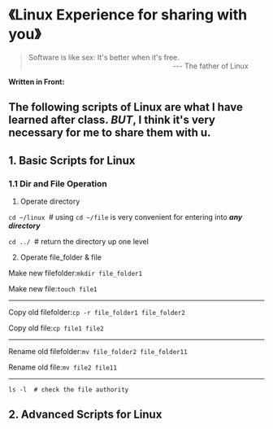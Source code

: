 # 《Linux Experience for sharing with you》

> Software is like sex: It's better when it's free.<br>
&nbsp;&nbsp;&nbsp;&nbsp;&nbsp;&nbsp;&nbsp;&nbsp;&nbsp;&nbsp;&nbsp;&nbsp;&nbsp;&nbsp;&nbsp;&nbsp;&nbsp;&nbsp;&nbsp;&nbsp;&nbsp;&nbsp;&nbsp;&nbsp;&nbsp;&nbsp;&nbsp;&nbsp;&nbsp;&nbsp;&nbsp;&nbsp;&nbsp;&nbsp;&nbsp;&nbsp;&nbsp;&nbsp;&nbsp;&nbsp;&nbsp;&nbsp;&nbsp;&nbsp;&nbsp;&nbsp;&nbsp;&nbsp;&nbsp;&nbsp;&nbsp;&nbsp;&nbsp;&nbsp;&nbsp;&nbsp;&nbsp;&nbsp;&nbsp;&nbsp;&nbsp;&nbsp;&nbsp;&nbsp;&nbsp;&nbsp;&nbsp;&nbsp;&nbsp;&nbsp;&nbsp;&nbsp;--- The father of Linux

**Written in Front:**

The following scripts of Linux are what I have learned after class. ***BUT***, I think it's very necessary for me to share them with u. 
---

## 1. Basic Scripts for Linux
### 1.1 Dir and File Operation
1. Operate directory

`cd ~/linux`&nbsp;&nbsp;#  using `cd ~/file` is very convenient for entering into ***any directory***

`cd ../`&nbsp;&nbsp;#  return the directory up one level

2. Operate file_folder & file

Make new filefolder:`mkdir file_folder1`

Make new file:`touch file1`

---
Copy old filefolder:`cp -r file_folder1 file_folder2`

Copy old file:`cp file1 file2`

---
Rename old filefolder:`mv file_folder2 file_folder11`

Rename old file:`mv file2 file11`

---

```
ls -l  # check the file authority
```

## 2. Advanced Scripts for Linux


